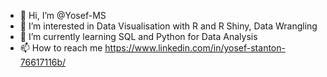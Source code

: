 - 👋 Hi, I’m @Yosef-MS
- 👀 I’m interested in Data Visualisation with R and R Shiny, Data Wrangling
- 🌱 I’m currently learning SQL and Python for Data Analysis
- 📫 How to reach me https://www.linkedin.com/in/yosef-stanton-76617116b/

<!---
Yosef-MS/Yosef-MS is a ✨ special ✨ repository because its `README.md` (this file) appears on your GitHub profile.
You can click the Preview link to take a look at your changes.
--->
